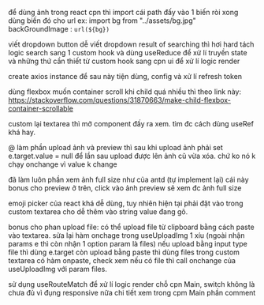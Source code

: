 để dùng ảnh trong react cpn thì import cái path đấy vào 1 biến ròi xong dùng biến đó cho url 
ex: import bg from "../assets/bg.jpg"
    backGroundImage : `url(${bg})`

viết dropdown button dễ
viết dropdown result of searching thì hơi hard
    tách logic search sang 1 custom hook và dùng useReduce để xử lí
    truyền state và những thứ cần thiết từ custom hook sang cpn ui để xử lí logic render

create axios instance để sau này tiện dùng, config và xử lí refresh token

dùng flexbox muốn container scroll khi child quá nhiều thì theo link này: https://stackoverflow.com/questions/31870663/make-child-flexbox-container-scrollable

custom lại textarea thì mở component đấy ra xem. tìm đc cách dùng useRef khá hay.

@ làm phần upload ảnh và preview thì sau khi upload ảnh phải set e.target.value = null để lần sau upload được lên ảnh cũ vừa xóa. chứ ko nó k chạy onchange vì value k change 

đã làm luôn phần xem ảnh full size như của antd (tự implement lại) cái này bonus cho preview ở trên, click vào ảnh preview sẽ xem đc ảnh full size

emoji picker của react khá dễ dùng, tuy nhiên hiện tại phải đặt vào trong custom textarea cho dễ thêm vào string value đang gõ.

bonus cho phan upload file: có thể upload file từ clipboard bằng cách paste vào textarea. sửa lại hàm onchage trong useUploadImg 1 xíu (ngoài nhận params e thì còn nhận 1 option param là files) nếu upload bằng input type file thì dùng e.target còn upload bằng paste thì dùng files
    trong custom textarea có hàm onpaste, check xem nếu có file thì call onchange của useUploadImg với param files.


sử dụng useRouteMatch để xử lí logic render chỗ cpn Main, switch không là chưa đủ vì đụng responsive nữa
chi tiết xem trong cpm Main phần comment